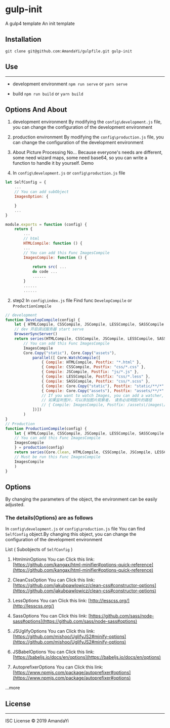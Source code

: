 # gulp-init
A gulp4 template 
An init template

## Installation
```
git clone git@github.com:AmandaYi/gulpfile.git gulp-init
```

## Use
---
* development environment
`npm run serve` or `yarn serve`

* build
`npm run build` or `yarn build`

## Options And About
1. development environment
By modifying the `config\development.js` file, you can change the configuration of the development environment

2. production environment
By modifying the `config\production.js` file, you can change the configuration of the development environment

3. About Picture Processing
No... Because everyone's needs are different, some need wizard maps, some need base64, so you can write a function to handle it by yourself.
Demo

1. In `config\development.js` or `config\production.js` file

```javascript
let SelfConfig = {
    ...
    // You can add subObject
    ImagesOption: {

    }
    ...
}

module.exports = function (config) {
    return {
        ...
        // html
        HTMLCompile: function () {
        ...
        // You can add this Func ImagesCompile
        ImagesCompile: function () {
            
            return src( ...
            do code ...
            ......
        }
        ......
        ......

```
2. step2 
In `config\index.js` file
Find func `DevelopCompile` or `ProductionCompile`
```javascript
// development
function DevelopCompile(config) {
    let { HTMLCompile, CSSCompile, JSCompile, LESSCompile, SASSCompile ,BrowserSyncServer} = development(config)
    // dev 开启调试服务器 start serve
    BrowserSyncServer()
    return series(HTMLCompile, CSSCompile, JSCompile, LESSCompile, SASSCompile,
        // You can add this Func ImagesCompile
        ImagesCompile
        Core.Copy("static"), Core.Copy("assets"),
            parallel([ Core.WatchCompile([
                { Compile: HTMLCompile, Postfix: "*.html" },
                { Compile: CSSCompile, Postfix: "css/*.css" },
                { Compile: JSCompile, Postfix: "js/*.js" },
                { Compile: LESSCompile, Postfix: "css/*.less" },
                { Compile: SASSCompile, Postfix: "css/*.scss" },
                { Compile: Core.Copy("static"), Postfix: "static/**/*" },
                { Compile: Core.Copy("assets"), Postfix: "assets/**/*" },
                // If you want to watch Images, you can add a watcher, Be sure to specify the road strength of the picture
                // 如果监听图片，可以添加图片观察者， 请务必说明图片的路径
                // { Compile: ImagesCompile, Postfix: /assets\/images\/*.{png,jpg,gif,jpeg}/ },                
            ])])
        )
}
// Production
function ProductionCompile(config) {
    let { HTMLCompile, CSSCompile, JSCompile, LESSCompile, SASSCompile ,
    // You can add this Func ImagesCompile
    ImagesCompile
    } = production(config)
    return series(Core.Clean, HTMLCompile, CSSCompile, JSCompile, LESSCompile, SASSCompile,
    // Must be run this Func ImagesCompile
    ImagesCompile
    )
}
```

## Options
By changing the parameters of the object, the environment can be easily adjusted.

### The details(Options) are as follows
In `config\development.js` or `config\production.js` file
You can find `SelfConfig` object.By changing this object, you can change the configuration of the development environment

List ( Subobjects of `SelfConfig` )

1. HtmlminOptions
You can Click this link: [https://github.com/kangax/html-minifier#options-quick-reference](https://github.com/kangax/html-minifier#options-quick-reference)

2. CleanCssOption
You can Click this link: [https://github.com/jakubpawlowicz/clean-css#constructor-options](https://github.com/jakubpawlowicz/clean-css#constructor-options)

3. LessOptions
You can Click this link: [http://lesscss.org/](http://lesscss.org/)

4. SassOptions
You can Click this link: [https://github.com/sass/node-sass#options](https://github.com/sass/node-sass#options)

5. JSUglifyOptions
You can Click this link: [https://github.com/mishoo/UglifyJS2#minify-options](https://github.com/mishoo/UglifyJS2#minify-options)

6. JSBabelOptions
You can Click this link: [https://babeljs.io/docs/en/options](https://babeljs.io/docs/en/options)

7. AutoprefixerOptions
You can Click this link: [https://www.npmjs.com/package/autoprefixer#options](https://www.npmjs.com/package/autoprefixer#options)

...more

## License

---
ISC License © 2019 AmandaYi